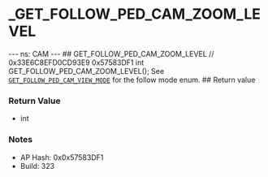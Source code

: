 # _GET_FOLLOW_PED_CAM_ZOOM_LEVEL

--- ns: CAM --- ## GET_FOLLOW_PED_CAM_ZOOM_LEVEL  // 0x33E6C8EFD0CD93E9 0x57583DF1 int GET_FOLLOW_PED_CAM_ZOOM_LEVEL();  See [`GET_FOLLOW_PED_CAM_VIEW_MODE`](#_0x8D4D46230B2C353A) for the follow mode enum.  ## Return value

### Return Value
* int

### Notes
* AP Hash: 0x0x57583DF1
* Build: 323

